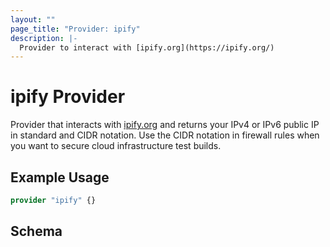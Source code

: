 ```yaml
---
layout: ""
page_title: "Provider: ipify"
description: |-
  Provider to interact with [ipify.org](https://ipify.org/)
---
```


# ipify Provider

Provider that interacts with [ipify.org](https://ipify.org/) and returns your IPv4 or IPv6 public IP in standard and CIDR notation.
Use the CIDR notation in firewall rules when you want to secure cloud infrastructure test builds.

## Example Usage

```terraform
provider "ipify" {}
```

<!-- schema generated by tfplugindocs -->
## Schema